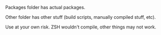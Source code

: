Packages folder has actual packages.

Other folder has other stuff (build scripts, manually compiled stuff, etc).

Use at your own risk. ZSH wouldn't compile, other things may not work.
